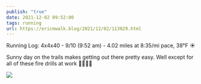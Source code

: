 ```yaml
---
publish: "true"
date: 2021-12-02 09:52:00
tags: running
url: https://ericmwalk.blog/2021/12/02/113029.html
---
```


Running Log: 4x4x40 - 9/10 (9:52 am) - 4.02 miles at 8:35/mi pace, 38°F ☀️

Sunny day on the trails makes getting out there pretty easy. Well except for all of these fire drills at work 🤦‍♂️🏃‍♂️

![](https://ericmwalk.blog/uploads/2021/254f87ffe8.jpg)